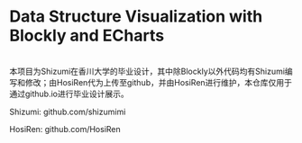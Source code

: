 # Data Structure Visualization with Blockly and ECharts
<br>
本项目为Shizumi在香川大学的毕业设计，其中除Blockly以外代码均有Shizumi编写和修改；由HosiRen代为上传至github，并由HosiRen进行维护，本仓库仅用于通过github.io进行毕业设计展示。


Shizumi: github.com/shizumimi


HosiRen: github.com/HosiRen